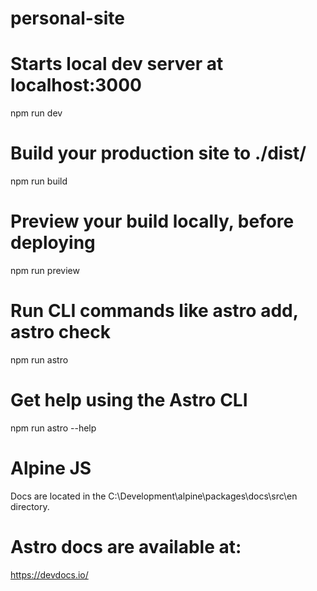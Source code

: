 # personal-site
 
# Starts local dev server at localhost:3000
npm run dev

# Build your production site to ./dist/
npm run build

# Preview your build locally, before deploying
npm run preview

# Run CLI commands like astro add, astro check
npm run astro

# Get help using the Astro CLI
npm run astro --help


# Alpine JS
Docs are located in the C:\Development\alpine\packages\docs\src\en directory.

# Astro docs are available at:
https://devdocs.io/